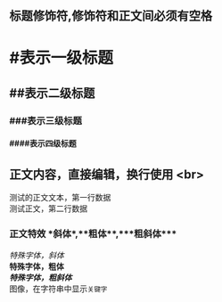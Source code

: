 ## 标题修饰符,修饰符和正文间必须有空格

# #表示一级标题
## ##表示二级标题
### ###表示三级标题
#### ####表示四级标题

## 正文内容，直接编辑，换行使用 \<br\>

   测试的正文文本，第一行数据<br>
   测试正文，第二行数据

### 正文特效 \*斜体\*,\*\*粗体\*\*,\*\*\*粗斜体\*\*\*
*特殊字体，斜体*<br>
**特殊字体，粗体**<br>
***特殊字体，粗斜体***<br>
图像，在字符串中显示`关键字`<br>
   

